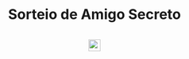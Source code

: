 <div align="center">
  <h1 align="center">
    Sorteio de Amigo Secreto
    <br />
    <br />
      <img src="https://github.com/user-attachments/assets/b210703d-19c3-4144-9d18-91a39561d0d0" alt="Foto do Sorteio" style="width: 24; height: 24">
  </h1>
</div>


